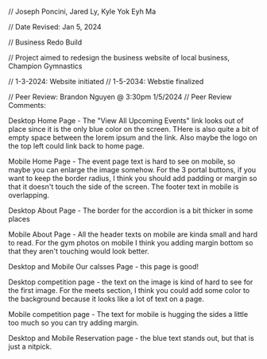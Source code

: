 // Joseph Poncini, Jared Ly, Kyle Yok Eyh Ma

 // Date Revised: Jan 5, 2024

 // Business Redo Build

 // Project aimed to redesign the business website of local business, Champion Gymnastics

 // 1-3-2024: Website initiated
 // 1-5-2034: Webstie finalized

// Peer Review: Brandon Nguyen @ 3:30pm 1/5/2024
// Peer Review Comments:  

Desktop Home Page - The "View All Upcoming Events" link looks out of place since it is the only blue color on the screen. THere is also quite a bit of empty space between the lorem ipsum and the link. Also maybe the logo on the top left could link back to home page.

Mobile Home Page - The event page text is hard to see on mobile, so maybe you can enlarge the image somehow. For the 3 portal buttons, if you want to keep the border radius, I think you should add padding or margin so that it doesn't touch the side of the screen. The footer text in mobile is overlapping.

Desktop About Page - The border for the accordion is a bit thicker in some places

Mobile About Page - All the header texts on mobile are kinda small and hard to read. For the gym photos on mobile I think you adding margin bottom so that they aren't touching would look better.

Desktop and Mobile Our calsses Page - this page is good!

Desktop competition page - the text on the image is kind of hard to see for the first image. For the meets section, I think you could add some color to the background because it looks like a lot of text on a page.

Mobile competition page - The text for mobile is hugging the sides a little too much so you can try adding margin.

Desktop and Mobile Reservation page - the blue text stands out, but that is just a nitpick.